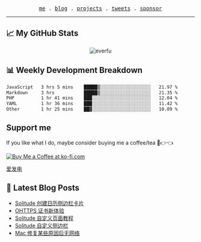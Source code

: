 <p align="center">
  <samp>
    <a href="https://everfu.cn">me</a> .
    <a href="https://bloh.everfu.cn">blog</a> .
    <a href="https://everfu.cn/projects/">projects</a> .
    <a href="https://twitter.com/everfu8">tweets</a> .
    <a href="https://ko-fi.com/everfu">sponsor</a>
  </samp>
</p>

---

## 📈 My GitHub Stats

<p align="center">
  <img src="https://github-readme-stats.vercel.app/api?username=everfu&show_icons=true&theme=radical" alt="everfu" />
</p>

## 📊 Weekly Development Breakdown

<!--START_SECTION:waka-->

```txt
JavaScript   3 hrs 5 mins    █████▒░░░░░░░░░░░░░░░░░░░   21.97 %
Markdown     3 hrs           █████▒░░░░░░░░░░░░░░░░░░░   21.35 %
PHP          1 hr 41 mins    ███░░░░░░░░░░░░░░░░░░░░░░   12.04 %
YAML         1 hr 36 mins    ███░░░░░░░░░░░░░░░░░░░░░░   11.42 %
Other        1 hr 25 mins    ██▓░░░░░░░░░░░░░░░░░░░░░░   10.09 %
```

<!--END_SECTION:waka-->

## Support me

If you like what I do, maybe consider buying me a coffee/tea 🥺👉👈

<a href="https://ko-fi.com/everfu">
  <img src="https://ko-fi.com/img/githubbutton_sm.svg" alt="Buy Me a Coffee at ko-fi.com" />
</a>

[爱发电](https://afdian.com/a/everfu)

## 📝 Latest Blog Posts

<!-- BLOG-POST-LIST:START -->
- [Solitude 创建日历侧边栏卡片](https://blog.everfu.cn/p/874ddadb.html)
- [OHTTPS 证书新体验](https://blog.everfu.cn/p/b8011a81.html)
- [Solitude 自定义页面教程](https://blog.everfu.cn/p/a9d5ace8.html)
- [Solitude 自定义侧边栏](https://blog.everfu.cn/p/c63b9f20.html)
- [Mac 修复某些原因后无网络](https://blog.everfu.cn/p/dafc510c.html)
<!-- BLOG-POST-LIST:END -->
